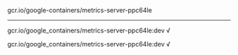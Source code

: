 gcr.io/google-containers/metrics-server-ppc64le 

----
gcr.io/google_containers/metrics-server-ppc64le:dev √

gcr.io/google_containers/metrics-server-ppc64le:dev √

